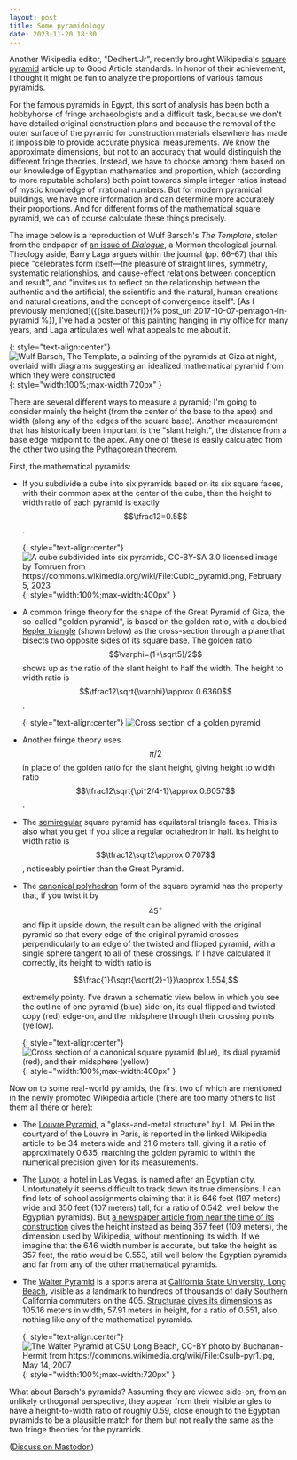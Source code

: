 ```yaml
---
layout: post
title: Some pyramidology
date: 2023-11-20 18:30
---
```

Another Wikipedia editor, "Dedhert.Jr", recently brought Wikipedia's [square pyramid](https://en.wikipedia.org/wiki/Square_pyramid) article up to Good Article standards. In honor of their achievement, I thought it might be fun to analyze the proportions of various famous pyramids.

For the famous pyramids in Egypt, this sort of analysis has been both a hobbyhorse of fringe archaeologists and a difficult task, because we don't have detailed original construction plans and because the removal of the outer surface of the pyramid for construction materials elsewhere has made it impossible to provide accurate physical measurements. We know the approximate dimensions, but not to an accuracy that would distinguish the different fringe theories. Instead, we have to choose among them based on our knowledge of Egyptian mathematics and proportion, which (according to more reputable scholars) both point towards simple integer ratios instead of mystic knowledge of irrational numbers. But for modern pyramidal buildings, we have more information and can determine more accurately their proportions. And for different forms of the mathematical square pyramid, we can of course calculate these things precisely.

The image below is a reproduction of Wulf Barsch's _The Template_, stolen from the endpaper of [an issue of _Dialogue_](https://www.dialoguejournal.com/wp-content/uploads/sbi/issues/V40N02.pdf), a Mormon theological journal. Theology aside, Barry Laga argues within the journal (pp. 66–67) that this piece "celebrates form itself—the pleasure of straight lines, symmetry, systematic relationships, and cause-effect relations between conception and result", and "invites us to reflect on the relationship between the authentic and the artificial, the scientific and the natural, human creations and natural creations, and the
concept of convergence itself". [As I previously mentioned]({{site.baseurl}}{% post_url 2017-10-07-pentagon-in-pyramid %}), I've had a poster of this painting hanging in my office for many years, and Laga articulates well what appeals to me about it.

{: style="text-align:center"}
![Wulf Barsch, The Template, a painting of the pyramids at Giza at night, overlaid with diagrams suggesting an idealized mathematical pyramid from which they were constructed]({{site.baseurl}}/assets/2023/wulf-barsch-the-template.jpg){: style="width:100%;max-width:720px" }

There are several different ways to measure a pyramid; I'm going to consider mainly the height (from the center of the base to the apex) and width (along any of the edges of the square base). Another measurement that has historically been important is the "slant height", the distance from a base edge midpoint to the apex. Any one of these is easily calculated from the other two using the Pythagorean theorem.

First, the mathematical pyramids:

- If you subdivide a cube into six pyramids based on its six square faces, with their common apex at the center of the cube, then the height to width ratio of each pyramid is exactly $$\tfrac12=0.5$$.

  {: style="text-align:center"}
![A cube subdivided into six pyramids, CC-BY-SA 3.0 licensed image by Tomruen from https://commons.wikimedia.org/wiki/File:Cubic_pyramid.png, February 5, 2023]({{site.baseurl}}/assets/2023/cubic-pyramid.png){: style="width:100%;max-width:400px" }

- A common fringe theory for the shape of the Great Pyramid of Giza, the so-called "golden pyramid", is based on the golden ratio, with a doubled [Kepler triangle](https://en.wikipedia.org/wiki/Kepler_triangle) (shown below) as the cross-section through a plane that bisects two opposite sides of its square base. The golden ratio $$\varphi=(1+\sqrt5)/2$$ shows up as the ratio of the slant height to half the width. The height to width ratio is $$\tfrac12\sqrt{\varphi}\approx 0.6360$$.

  {: style="text-align:center"}
![Cross section of a golden pyramid]({{site.baseurl}}/assets/2022/kepler.svg)

- Another fringe theory uses $$\pi/2$$ in place of the golden ratio for the slant height,
giving height to width ratio $$\tfrac12\sqrt{\pi^2/4-1}\approx 0.6057$$.

- The [semiregular](https://en.wikipedia.org/wiki/Semiregular_polyhedron) square pyramid has equilateral triangle faces. This is also what you get if you slice a regular octahedron in half. Its height to width ratio is $$\tfrac12\sqrt2\approx 0.707$$, noticeably pointier than the Great Pyramid.

- The [canonical polyhedron](https://en.wikipedia.org/wiki/Canonical_polyhedron) form of the square pyramid has the property that, if you twist it by $$45^\circ$$ and flip it upside down, the result can be aligned with the original pyramid so that every edge of the original pyramid crosses perpendicularly to an edge of the twisted and flipped pyramid, with a single sphere tangent to all of these crossings. If I have calculated it correctly, its height to width ratio is

  $$\frac{1}{\sqrt{\sqrt{2}-1}}\approx 1.554,$$

  extremely pointy. I've drawn a schematic view below in which you see the outline of one pyramid (blue) side-on, its dual flipped and twisted copy (red) edge-on, and the midsphere through their crossing points (yellow).

  {: style="text-align:center"}
![Cross section of a canonical square pyramid (blue), its dual pyramid (red), and their midsphere (yellow)]({{site.baseurl}}/assets/2023/canonical-pyramid.svg){: style="width:100%;max-width:400px" }

Now on to some real-world pyramids, the first two of which are mentioned in the newly promoted Wikipedia article (there are too many others to list them all there or here):

- The [Louvre Pyramid](https://en.wikipedia.org/wiki/Louvre_Pyramid), a "glass-and-metal structure" by I. M. Pei in the courtyard of the Louvre in Paris, is reported in the linked Wikipedia article to be 34 meters wide and 21.6 meters tall, giving it a ratio of approximately 0.635, matching the golden pyramid to within the numerical precision given for its measurements.

- The [Luxor](https://en.wikipedia.org/wiki/Luxor_Las_Vegas), a hotel in Las Vegas, is named after an Egyptian city. Unfortunately it seems difficult to track down its true dimensions. I can find lots of school assignments claiming that it is 646 feet (197 meters) wide and 350 feet (107 meters) tall, for a ratio of 0.542, well below the Egyptian pyramids). But [a newspaper article from near the time of its construction](https://www.latimes.com/archives/la-xpm-1993-12-12-tm-1254-story.html) gives the height instead as being 357 feet (109 meters), the dimension used by Wikipedia, without mentioning its width. If we imagine that the 646 width number is accurate, but take the height as 357 feet, the ratio would be 0.553, still well below the Egyptian pyramids and far from any of the other mathematical pyramids.

- The [Walter Pyramid](https://en.wikipedia.org/wiki/Walter_Pyramid) is a sports arena at [California State University, Long Beach](https://en.wikipedia.org/wiki/California_State_University,_Long_Beach), visible as a landmark to hundreds of thousands of daily Southern California commuters on the 405. [Structurae gives its dimensions](https://structurae.net/en/structures/walter-pyramid) as 105.16 meters in width, 57.91 meters in height, for a ratio of 0.551, also nothing like any of the mathematical pyramids.

  {: style="text-align:center"}
![The Walter Pyramid at CSU Long Beach, CC-BY photo by Buchanan-Hermit from https://commons.wikimedia.org/wiki/File:Csulb-pyr1.jpg, May 14, 2007]({{site.baseurl}}/assets/2023/walter-pyramid.jpg){: style="width:100%;max-width:720px" }

What about Barsch's pyramids? Assuming they are viewed side-on, from an unlikely orthogonal perspective, they appear from their visible angles to have a height-to-width ratio of roughly 0.59, close enough to the Egyptian pyramids to be a plausible match for them but not really the same as the two fringe theories for the pyramids.

([Discuss on Mastodon](https://mathstodon.xyz/@11011110/111446282217434452))